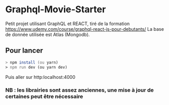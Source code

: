 # Graphql-Movie-Starter

Petit projet utilisant GraphQL et REACT, tiré de la formation <https://www.udemy.com/course/graphql-react-js-pour-debutants/>
La base de donnée utilisée est Atlas (Mongodb).

## Pour lancer

```zsh
> npm install (ou yarn)
> npm run dev (ou yarn dev)
```

Puis aller sur http:localhost:4000

### NB : les librairies sont assez anciennes, une mise à jour de certaines peut être nécessaire
